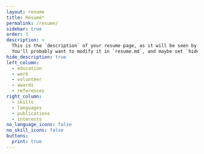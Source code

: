 ```yaml
---
layout: resume
title: Résumé*
permalink: /resume/
sidebar: true
order: 3
description: >
  This is the `description` of your resume page, as it will be seen by search engines.
  You'll probably want to modify it in `resume.md`, and maybe set `hide_description` to `true` in the front matter.
hide_description: true
left_column:
  - education
  - work
  - volunteer
  - awards
  - references
right_column:
  - skills
  - languages
  - publications
  - interests
no_language_icons: false
no_skill_icons: false
buttons:
  print: true
---
```

